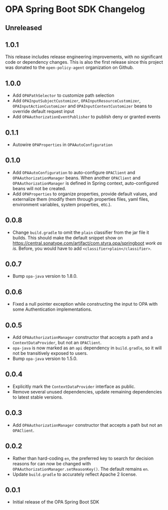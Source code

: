 # OPA Spring Boot SDK Changelog

## Unreleased

## 1.0.1

This release includes release engineering improvements, with no significant code or dependency changes.
This is also the first release since this project was donated to the `open-policy-agent` organization on Github.


## 1.0.0

* Add `OPAPathSelector` to customize path selection
* Add `OPAInputSubjectCustomizer`, `OPAInputResourceCustomizer`, `OPAInputActionCustomizer` and `OPAInputContextCustomizer` beans to override default request input
* Add `OPAAuthorizationEventPublisher` to publish deny or granted events


## 0.1.1

* Autowire `OPAProperties` in `OPAAutoConfiguration`


## 0.1.0

* Add `OPAAutoConfiguration` to auto-configure `OPAClient` and `OPAAuthorizationManager` beans. When another
`OPAClient` and `OPAAuthorizationManager` is defined in Spring context, auto-configured beans will not be created.
* Add `OPAProperties` to organize properties, provide default values, and externalize them (modify them through
properties files, yaml files, environment variables, system properties, etc.).


## 0.0.8

* Change `build.gradle` to omit the `plain` classifier from the jar file it builds. This should make the default
  snippet show on https://central.sonatype.com/artifact/com.styra.opa/springboot _work as is_. Before, you would
  have to add `<classifier>plain</classifier>`.


## 0.0.7

* Bump `opa-java` version to 1.8.0.


## 0.0.6

* Fixed a null pointer exception while constructing the input to OPA with some Authentication implementations.


## 0.0.5

* Add `OPAAuthorizationManager` constructor that accepts a path and a `ContextDataProvider`, but not an `OPAClient`.
* `opa-java` is now marked as an `api` dependency in `build.gradle`, so it will not be transitively exposed to users.
* Bump `opa-java` version to 1.5.0.


## 0.0.4

* Explicitly mark the `ContextDataProvider` interface as public.
* Remove several unused dependencies, update remaining dependencies to latest stable versions.


## 0.0.3

* Add `OPAAuthorizationManager` constructor that accepts a path but not an `OPAClient`.


## 0.0.2

* Rather than hard-coding `en`, the preferred key to search for decision reasons for can now be changed with `OPAAuthorizationManager.setReasonKey()`. The default remains `en`.
* Update `build.gradle` to accurately reflect Apache 2 license.


## 0.0.1

* Initial release of the OPA Spring Boot SDK
